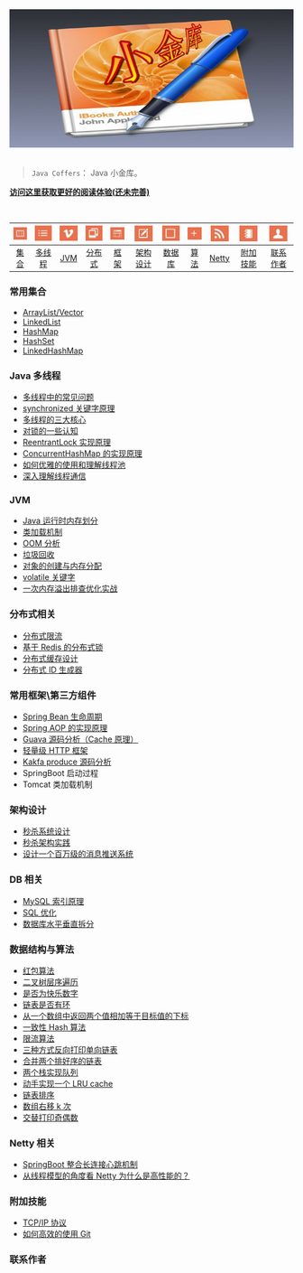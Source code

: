 
<div align="center">  

<img src="style/images/title.jpg" width=""/> 
<br/>

[qq0groupsvg]: https://img.shields.io/badge/QQ%E7%BE%A4-787381170-yellowgreen.svg
[qq0group]: https://jq.qq.com/?_wv=1027&k=5HPYvQk

</div><br>


> `Java Coffers`： Java 小金库。

[**访问这里获取更好的阅读体验(还未完善)**](https://zgm1547497656.github.io/ZGMCoffers/index.html)

<br/>

| <img src="style/images/jihe.jpg" /> | <img src="style/images/thread.jpg" /> | <img src="style/images/jvm.jpg" /> | <img src="style/images/fenbushi.jpg" /> | <img src="style/images/kuangjia.jpg" /> | <img src="style/images/jiagou.jpg" /> | <img src="style/images/database.jpg" /> | <img src="style/images/suanfa.jpg" /> | <img src="style/images/netty.jpg" /> | <img src="style/images/fujiajineng.jpg" />  | <img src="style/images/lianxizuozhe.jpg" />
| :--------: | :---------: | :---------: | :---------: | :---------: | :---------:| :---------: | :-------: | :-------:| :------:|:------:|
| [集合](#常用集合) | [多线程](#java-多线程)|[JVM](#jvm) | [分布式](#分布式相关) |[框架](#常用框架第三方组件)|[架构设计](#架构设计)| [数据库](#db-相关) |[算法](#数据结构与算法)|[Netty](#netty-相关)| [附加技能](#附加技能)|[联系作者](#联系作者) |



### 常用集合
- [ArrayList/Vector](https://github.com/zgm1547497656/ZGMCoffers/blob/master/MD/ArrayList.md)
- [LinkedList](https://github.com/zgm1547497656/ZGMCoffers/master/blob/MD/LinkedList.md)
- [HashMap](https://github.com/zgm1547497656/ZGMCoffers/blob/master/MD/HashMap.md)
- [HashSet](https://github.com/zgm1547497656/ZGMCoffers/blob/master/MD/collection/HashSet.md)
- [LinkedHashMap](https://github.com/zgm1547497656/ZGMCoffers/blob/master/MD/collection/LinkedHashMap.md)

### Java 多线程
- [多线程中的常见问题](https://github.com/zgm1547497656/ZGMCoffers/blob/master/MD/Thread-common-problem.md)
- [synchronized 关键字原理](https://github.com/zgm1547497656/ZGMCoffers/blob/master/MD/Synchronize.md)
- [多线程的三大核心](https://github.com/zgm1547497656/ZGMCoffers/blob/master/MD/Threadcore.md)
- [对锁的一些认知](https://github.com/zgm1547497656/ZGMCoffers/blob/master/MD/Java-lock.md)
- [ReentrantLock 实现原理 ](https://github.com/zgm1547497656/ZGMCoffers/blob/master/MD/ReentrantLock.md)
- [ConcurrentHashMap 的实现原理](https://github.com/zgm1547497656/ZGMCoffers/blob/master/MD/ConcurrentHashMap.md)
- [如何优雅的使用和理解线程池](https://github.com/zgm1547497656/ZGMCoffers/blob/master/MD/ThreadPoolExecutor.md)
- [深入理解线程通信](https://github.com/zgm1547497656/ZGMCoffers/blob/master/MD/concurrent/thread-communication.md)

### JVM
- [Java 运行时内存划分](https://github.com/zgm1547497656/ZGMCoffers/blob/master/MD/MemoryAllocation.md)
-  [类加载机制](https://github.com/zgm1547497656/ZGMCoffers/blob/master/MD/ClassLoad.md)
-  [OOM 分析](https://github.com/zgm1547497656/ZGMCoffers/blob/master/MD/OOM-analysis.md)
- [垃圾回收](https://github.com/zgm1547497656/ZGMCoffers/blob/master/MD/GarbageCollection.md)
- [对象的创建与内存分配](https://github.com/zgm1547497656/ZGMCoffers/blob/master/MD/newObject.md)
- [volatile 关键字](https://github.com/zgm1547497656/ZGMCoffers/blob/master/MD/concurrent/volatile.md)
- [一次内存溢出排查优化实战](https://crossoverjie.top/2018/08/29/java-senior/OOM-Disruptor/)

### 分布式相关

- [分布式限流](http://crossoverjie.top/2018/04/28/sbc/sbc7-Distributed-Limit/)
- [基于 Redis 的分布式锁](http://crossoverjie.top/2018/03/29/distributed-lock/distributed-lock-redis/)
- [分布式缓存设计](https://github.com/zgm1547497656/ZGMCoffers/blob/master/MD/Cache-design.md)
- [分布式 ID 生成器](https://github.com/zgm1547497656/ZGMCoffers/blob/master/MD/ID-generator.md)

### 常用框架\第三方组件

- [Spring Bean 生命周期](https://github.com/zgm1547497656/ZGMCoffers/blob/master/MD/spring/spring-bean-lifecycle.md)
- [Spring AOP 的实现原理](https://github.com/zgm1547497656/ZGMCoffers/blob/master/MD/SpringAOP.md) 
- [Guava 源码分析（Cache 原理）](https://crossoverjie.top/2018/06/13/guava/guava-cache/)
- [轻量级 HTTP 框架](https://github.com/crossoverJie/cicada)
- [Kakfa produce 源码分析](https://github.com/crossoverJie/JCSprout/blob/master/MD/kafka/kafka-product.md)
- SpringBoot 启动过程
- Tomcat 类加载机制


### 架构设计
- [秒杀系统设计](https://github.com/zgm1547497656/ZGMCoffers/blob/master/MD/Spike.md)
- [秒杀架构实践](http://crossoverjie.top/2018/05/07/ssm/SSM18-seconds-kill/)
- [设计一个百万级的消息推送系统](https://github.com/zgm1547497656/ZGMCoffers/blob/master/MD/architecture-design/million-sms-push.md)

### DB 相关

- [MySQL 索引原理](https://github.com/zgm1547497656/ZGMCoffers/blob/master/MD/MySQL-Index.md)
- [SQL 优化](https://github.com/zgm1547497656/ZGMCoffers/blob/master/MD/SQL-optimization.md)
- [数据库水平垂直拆分](https://github.com/zgm1547497656/ZGMCoffers/blob/master/MD/DB-split.md)

### 数据结构与算法
- [红包算法](https://github.com/zgm1547497656/ZGMCoffers/blob/master/src/main/java/com/crossoverjie/red/RedPacket.java)
- [二叉树层序遍历](https://github.com/zgm1547497656/ZGMCoffers/blob/master/src/main/java/com/crossoverjie/algorithm/BinaryNode.java#L76-L101)
- [是否为快乐数字](https://github.com/zgm1547497656/ZGMCoffers/blob/master/src/main/java/com/crossoverjie/algorithm/HappyNum.java#L38-L55)
- [链表是否有环](https://github.com/zgm1547497656/ZGMCoffers/blob/master/src/main/java/com/crossoverjie/algorithm/LinkLoop.java#L32-L59)
- [从一个数组中返回两个值相加等于目标值的下标](https://github.com/zgm1547497656/ZGMCoffers/blob/master/src/main/java/com/crossoverjie/algorithm/TwoSum.java#L38-L59)
- [一致性 Hash 算法](https://github.com/zgm1547497656/ZGMCoffers/blob/master/MD/Consistent-Hash.md)
- [限流算法](https://github.com/zgm1547497656/ZGMCoffers/blob/master/MD/Limiting.md)
- [三种方式反向打印单向链表](https://github.com/zgm1547497656/ZGMCoffers/blob/master/src/main/java/com/crossoverjie/algorithm/ReverseNode.java)
- [合并两个排好序的链表](https://github.com/zgm1547497656/ZGMCoffers/blob/master/src/main/java/com/crossoverjie/algorithm/MergeTwoSortedLists.java)
- [两个栈实现队列](https://github.com/zgm1547497656/ZGMCoffers/blob/master/src/main/java/com/crossoverjie/algorithm/TwoStackQueue.java)
- [动手实现一个 LRU cache](http://crossoverjie.top/2018/04/07/algorithm/LRU-cache/)
- [链表排序](./src/main/java/com/crossoverjie/algorithm/LinkedListMergeSort.java)
- [数组右移 k 次](./src/main/java/com/crossoverjie/algorithm/ArrayKShift.java)
-  [交替打印奇偶数](https://github.com/zgm1547497656/ZGMCoffers/blob/master/src/main/java/com/crossoverjie/actual/TwoThread.java)

### Netty 相关
- [SpringBoot 整合长连接心跳机制](https://crossoverjie.top/2018/05/24/netty/Netty(1)TCP-Heartbeat/)
- [从线程模型的角度看 Netty 为什么是高性能的？](https://crossoverjie.top/2018/07/04/netty/Netty(2)Thread-model/)

### 附加技能

- [TCP/IP 协议](https://github.com/zgm1547497656/ZGMCoffers/blob/master/MD/TCP-IP.md)
- [如何高效的使用 Git](https://github.com/zgm1547497656/ZGMCoffers/blob/master/MD/additional-skills/how-to-use-git-efficiently.md)


### 联系作者

> 

<img src="" width="300"/> 
